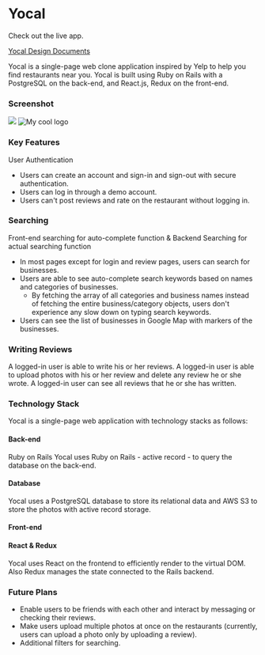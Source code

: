 # Yocal

Check out the live app.

[Yocal Design Documents](https://github.com/hkryucr/fsp-yocal/wiki)

Yocal is a single-page web clone application inspired by Yelp to help you find restaurants near you. Yocal is built using Ruby on Rails with a PostgreSQL on the back-end, and React.js, Redux on the front-end. 

### Screenshot
![](https://portfolio-henry.s3-us-west-1.amazonaws.com/Yocal.gif)
<img src="https://go.aws/3bQsTI8" alt="My cool logo"/>

### Key Features
User Authentication
- Users can create an account and sign-in and sign-out with secure authentication.
- Users can log in through a demo account.
- Users can't post reviews and rate on the restaurant without logging in.

### Searching
Front-end searching for auto-complete function & Backend Searching for actual searching function 
- In most pages except for login and review pages, users can search for businesses.
- Users are able to see auto-complete search keywords based on names and categories of businesses.
  - By fetching the array of all categories and business names instead of fetching the entire business/category objects, users don't experience any slow down on typing search keywords. 
- Users can see the list of businesses in Google Map with markers of the businesses.


### Writing Reviews
A logged-in user is able to write his or her reviews.
A logged-in user is able to upload photos with his or her review and delete any review he or she wrote.
A logged-in user can see all reviews that he or she has written.


### Technology Stack
Yocal is a single-page web application with technology stacks as follows: 

#### Back-end
Ruby on Rails 
Yocal uses Ruby on Rails - active record - to query the database on the back-end.
#### Database
Yocal uses a PostgreSQL database to store its relational data and AWS S3 to store the photos with active record storage.
 
#### Front-end
#### React & Redux
Yocal uses React on the frontend to efficiently render to the virtual DOM. Also Redux manages the state connected to the Rails backend. 

### Future Plans
- Enable users to be friends with each other and interact by messaging or checking their reviews.
- Make users upload multiple photos at once on the restaurants (currently, users can upload a photo only by uploading a review).
- Additional filters for searching.

